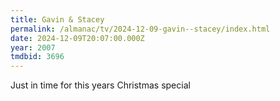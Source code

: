 ```yaml
---
title: Gavin & Stacey
permalink: /almanac/tv/2024-12-09-gavin--stacey/index.html
date: 2024-12-09T20:07:00.000Z
year: 2007
tmdbid: 3696
---
```


Just in time for this years Christmas special